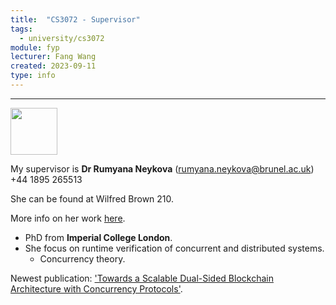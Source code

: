 ```yaml
---
title:  "CS3072 - Supervisor"
tags:
  - university/cs3072
module: fyp
lecturer: Fang Wang
created: 2023-09-11
type: info
---
```

---
<img src="https://www.brunel.ac.uk/people/people-images/rumyana-neykova/photo.jpg?v=20181024132901" width="75">

My supervisor is **Dr Rumyana Neykova** (rumyana.neykova@brunel.ac.uk) +44 1895 265513

She can be found at Wilfred Brown 210.

More info on her work [here](https://www.brunel.ac.uk/people/rumyana-neykova).

- PhD from **Imperial College London**.
- She focus on runtime verification of concurrent and distributed systems.
    - Concurrency theory.

Newest publication: ['Towards a Scalable Dual-Sided Blockchain Architecture with Concurrency Protocols'](http://dx.doi.org/10.1109/ICSA-C57050.2023.00056).
